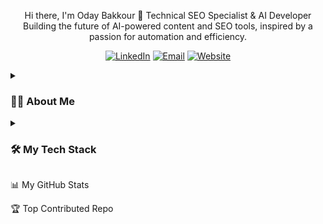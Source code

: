 <div align="center">

Hi there, I'm Oday Bakkour 👋
Technical SEO Specialist & AI Developer
Building the future of AI-powered content and SEO tools, inspired by a passion for automation and efficiency.

<a href="https://linkedin.com/in/oday-bakkour" target="_blank"><img src="https://img.shields.io/badge/LinkedIn-0077B5?style=for-the-badge&logo=linkedin&logoColor=white" alt="LinkedIn"></a>
<a href="mailto:contact@seo-hunter.net" target="_blank"><img src="https://img.shields.io/badge/Email-D14836?style=for-the-badge&logo=gmail&logoColor=white" alt="Email"></a>
<a href="https://seo-hunter.net/" target="_blank"><img src="https://img.shields.io/badge/Website-00C45D?style=for-the-badge&logo=slickpic&logoColor=white" alt="Website"></a>

</div>

<details>
<summary><h3>👨‍💻 About Me</h3></summary>
<br>
I'm a passionate developer and SEO expert focused on building AI-powered content platforms and automating cybersecurity news. I enjoy tackling challenges in technical SEO and creating innovative tools to push the boundaries of what's possible on the web.

🔨 Working on: AI-powered content platforms & cybersecurity news automation.

👯 Looking to collaborate on: Open-source SEO tools & AI-powered blogging platforms.

🤝 Seeking help with: Expanding multilingual SEO reach & UX improvements.

🌱 Learning: Advanced Next.js serverless functions & Supabase Edge optimization.

💬 Ask me about: Technical SEO, AI content automation, or building with Vercel + Supabase.

⚡ Fun fact: I once built a full WordPress alternative from scratch just to regain control over content workflows.

</details>

<details>
<summary><h3>🛠️ My Tech Stack</h3></summary>
<br>
I work with a variety of tools and technologies to bring ideas to life.

Frontend
<p>
<img src="https://img.shields.io/badge/react-%2320232a.svg?style=for-the-badge&logo=react&logoColor=%2361DAFB" alt="React">
<img src="https://img.shields.io/badge/Next-black?style=for-the-badge&logo=next.js&logoColor=white" alt="Next.js">
<img src="https://img.shields.io/badge/typescript-%23007ACC.svg?style=for-the-badge&logo=typescript&logoColor=white" alt="TypeScript">
<img src="https://img.shields.io/badge/React_Router-CA4245?style=for-the-badge&logo=react-router&logoColor=white" alt="React Router">
</p>

Backend & Database
<p>
<img src="https://img.shields.io/badge/python-3670A0?style=for-the-badge&logo=python&logoColor=ffdd54" alt="Python">
<img src="https://img.shields.io/badge/Supabase-3ECF8E?style=for-the-badge&logo=supabase&logoColor=white" alt="Supabase">
<img src="https://img.shields.io/badge/firebase-a08021?style=for-the-badge&logo=firebase&logoColor=ffcd34" alt="Firebase">
<img src="https://img.shields.io/badge/postgres-%23316192.svg?style=for-the-badge&logo=postgresql&logoColor=white" alt="Postgres">
<img src="https://img.shields.io/badge/mysql-4479A1.svg?style=for-the-badge&logo=mysql&logoColor=white" alt="MySQL">
</p>

DevOps & Cloud
<p>
<img src="https://img.shields.io/badge/vercel-%23000000.svg?style=for-the-badge&logo=vercel&logoColor=white" alt="Vercel">
<img src="https://img.shields.io/badge/GoogleCloud-%234285F4.svg?style=for-the-badge&logo=google-cloud&logoColor=white" alt="Google Cloud">
<img src="https://img.shields.io/badge/Cloudflare-F38020?style=for-the-badge&logo=Cloudflare&logoColor=white" alt="Cloudflare">
<img src="https://img.shields.io/badge/nginx-%23009639.svg?style=for-the-badge&logo=nginx&logoColor=white" alt="Nginx">
<img src="https://img.shields.io/badge/docker-%230db7ed.svg?style=for-the-badge&logo=docker&logoColor=white" alt="Docker">
</p>

Other Tools
<p>
<img src="https://img.shields.io/badge/WordPress-%23117AC9.svg?style=for-the-badge&logo=WordPress&logoColor=white" alt="WordPress">
<img src="https://img.shields.io/badge/Notion-%23000000.svg?style=for-the-badge&logo=notion&logoColor=white" alt="Notion">
<img src="https://img.shields.io/badge/Canva-%2300C4CC.svg?style=for-the-badge&logo=Canva&logoColor=white" alt="Canva">
</p>
</details>

📊 My GitHub Stats
<div align="center">

</div>

🏆 Top Contributed Repo
<div align="center">

</div>

<div align="center">

</div>
